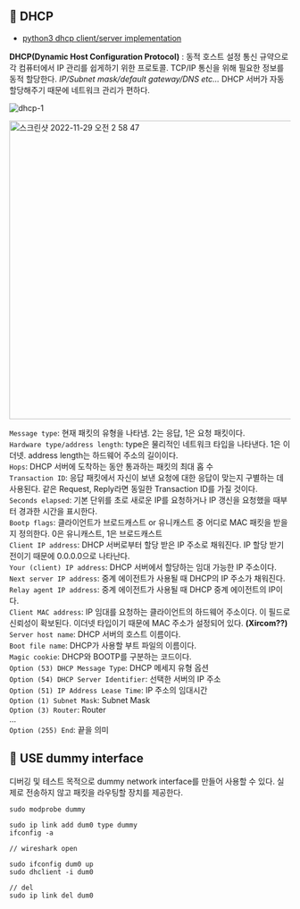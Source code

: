 ## 📌 DHCP
- [python3 dhcp client/server implementation](https://github.com/1ueur/dhcp-implementation)

**DHCP(Dynamic Host Configuration Protocol)** : 동적 호스트 설정 통신 규약으로 각 컴퓨터에서 IP 관리를 쉽게하기 위한 프로토콜. TCP/IP 통신을 위해 필요한 정보를 동적 할당한다.
*IP/Subnet mask/default gateway/DNS etc...* DHCP 서버가 자동 할당해주기 때문에 네트워크 관리가 편하다.

![dhcp-1](https://user-images.githubusercontent.com/66156026/204346466-82f43023-e945-4d35-b2c7-bc2ba515bf40.jpg)

<img width="534" alt="스크린샷 2022-11-29 오전 2 58 47" src="https://user-images.githubusercontent.com/66156026/204347924-00a34f7a-3485-423e-b94c-edc8f6e40603.png">
<br/>

````Message type````: 현재 패킷의 유형을 나타냄. 2는 응답, 1은 요청 패킷이다.<br/>
```Hardware type/address length```: type은 물리적인 네트워크 타입을 나타낸다. 1은 이더넷. address length는 하드웨어 주소의 길이이다.<br/>
```Hops```: DHCP 서버에 도착하는 동안 통과하는 패킷의 최대 홉 수<br/>
```Transaction ID```: 응답 패킷에서 자신이 보낸 요청에 대한 응답이 맞는지 구별하는 데 사용된다. 같은 Request, Reply라면 동일한 Transaction ID를 가질 것이다.<br/>
```Seconds elapsed```: 기본 단위를 초로 새로운 IP를 요청하거나 IP 갱신을 요청했을 때부터 경과한 시간을 표시한다.<br/>
```Bootp flags```: 클라이언트가 브로드캐스트 or 유니캐스트 중 어디로 MAC 패킷을 받을지 정의한다. 0은 유니캐스트, 1은 브로드캐스트<br/>
```Client IP address```: DHCP 서버로부터 할당 받은 IP 주소로 채워진다. IP 할당 받기 전이기 때문에 0.0.0.0으로 나타난다.<br/>
```Your (client) IP address```: DHCP 서버에서 할당하는 임대 가능한 IP 주소이다.<br/>
```Next server IP address```: 중계 에이전트가 사용될 때 DHCP의 IP 주소가 채워진다.<br/>
```Relay agent IP address```: 중계 에이전트가 사용될 때 DHCP 중계 에이전트의 IP이다.<br/>
```Client MAC address```: IP 임대를 요청하는 클라이언트의 하드웨어 주소이다. 이 필드로 신뢰성이 확보된다. 이더넷 타입이기 때문에 MAC 주소가 설정되어 있다. **(Xircom??)** <br/>
```Server host name```: DHCP 서버의 호스트 이름이다. <br/>
```Boot file name```: DHCP가 사용할 부트 파일의 이름이다.<br/>
```Magic cookie```: DHCP와 BOOTP를 구분하는 코드이다.<br/>
```Option (53) DHCP Message Type```: DHCP 메세지 유형 옵션<br/>
```Option (54) DHCP Server Identifier```: 선택한 서버의 IP 주소<br/>
```Option (51) IP Address Lease Time```: IP 주소의 임대시간<br/>
```Option (1) Subnet Mask```: Subnet Mask<br/>
```Option (3) Router```: Router<br/>
...<br/>
```Option (255) End```: 끝을 의미



## 📌 USE dummy interface
디버깅 및 테스트 목적으로 dummy network interface를 만들어 사용할 수 있다.
실제로 전송하지 않고 패킷을 라우팅할 장치를 제공한다.

```
sudo modprobe dummy

sudo ip link add dum0 type dummy
ifconfig -a

// wireshark open

sudo ifconfig dum0 up
sudo dhclient -i dum0

// del
sudo ip link del dum0
```
